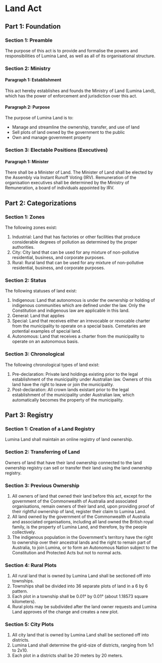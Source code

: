 # Land Act


## Part 1: Foundation

### Section 1: Preamble
The purpose of this act is to provide and formalise the powers and responsibilities of Lumina Land, as well as all of its organisational structure.

### Section 2: Ministry

#### Paragraph 1: Establishment
This act hereby establishes and founds the Ministry of Land (Lumina Land), which has the power of enforcement and jurisdiction over this act.

#### Paragraph 2: Purpose
The purpose of Lumina Land is to: 

- Manage and streamline the ownership, transfer, and use of land
- Sell plots of land owned by the government to the public
- Own and manage government property

### Section 3: Electable Positions (Executives)

#### Paragraph 1: Minister
There shall be a Minister of Land. The Minister of Land shall be elected by the Assembly via Instant Runoff Voting (IRV). Remuneration of the organisation executives shall be determined by the Ministry of Remuneration, a board of individuals appointed by IRV.


## Part 2: Categorizations

### Section 1: Zones
The following zones exist:
1. Industrial: Land that has factories or other facilities that produce considerable degrees of pollution as determined by the proper authorities.
2. City: City land that can be used for any mixture of non-pollutive residential, business, and corporate purposes.
4. Rural: Rural land that can be used for any mixture of non-pollutive residential, business, and corporate purposes.

### Section 2: Status
The following statuses of land exist:
1. Indigenous: Land that autonomous is under the ownership or holding of indigenous communities which are defined under the law. Only the Constitution and indigenous law are applicable in this land.
2. General: Land that applies
3. Special: Land that receives either an irrevocable or revocable charter from the municipality to operate on a special basis. Cemetaries are potential examples of special land.
4. Autonomous: Land that receives a charter from the municipality to operate on an autonomous basis.

### Section 3: Chronological
The following chronological types of land exist:
1. Pre-declaration: Private land holdings existing prior to the legal establishment of the municipality under Australian law. Owners of this land have the right to leave or join the municipality.
2. Post-declaration: All crown lands existant prior to the legal establishment of the municipality under Australian law, which automatically becomes the property of the municipality.


## Part 3: Registry

### Section 1: Creation of a Land Registry
Lumina Land shall maintain an online registry of land ownership.

### Section 2: Transferring of Land
Owners of land that have their land ownership connected to the land ownership registry can sell or transfer their land using the land ownership registry.

### Section 3: Previous Ownership
1. All owners of land that owned their land before this act, except for the government of the Commonwealth of Australia and associated organisations, remain owners of their land and, upon providing proof of their rightful ownership of land, register their claim to Lumina Land.
2. All land owned by the government of the Commonwealth of Australia and associated organisations, including all land owned the British royal family, is the property of Lumina Land, and therefore, by the people collectively.
3. The indigenous population in the Government's territory have the right to ownership over their ancestral lands and the right to remain part of Australia, to join Lumina, or to form an Autonomous Nation subject to the Constitution and Protected Acts but not to normal acts.

### Section 4: Rural Plots
1. All rural land that is owned by Lumina Land shall be sectioned off into townships.
2. Townships shall be divided into 36 separate plots of land in a 6 by 6 pattern.
3. Each plot in a township shall be 0.01° by 0.01° (about 1.18573 square kilometers).
4. Rural plots may be subdivided after the land owner requests and Lumina Land approves of the change and creates a new plot.

### Section 5: City Plots
1. All city land that is owned by Lumina Land shall be sectioned off into districts.
2. Lumina Land shall determine the grid-size of districts, ranging from 1x1 to 2x10.
3. Each plot in a districts shall be 20 meters by 20 meters.
